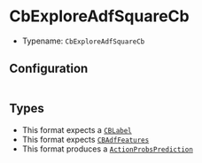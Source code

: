 # CbExploreAdfSquareCb

- Typename: `CbExploreAdfSquareCb`

## Configuration

```{reduction_config} CbExploreAdfSquareCb
```

## Types

- This format expects a [`CBLabel`](https://docs.rs/reductionml-core/latest/reductionml_core/types/struct.CBLabel.html)
- This format expects [`CBAdfFeatures`](https://docs.rs/reductionml-core/latest/reductionml_core/types/struct.CBAdfFeatures.html)
- This format produces a [`ActionProbsPrediction`](https://docs.rs/reductionml-core/latest/reductionml_core/types/struct.ActionProbsPrediction.html)